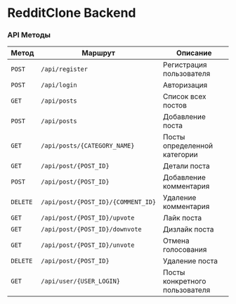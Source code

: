# RedditClone Backend

### API Методы

| Метод    | Маршрут                            | Описание                        |
|----------|------------------------------------|---------------------------------|
| `POST`   | `/api/register`                    | Регистрация пользователя        |
| `POST`   | `/api/login`                       | Авторизация                     |
| `GET`    | `/api/posts`                       | Список всех постов              |
| `POST`   | `/api/posts`                       | Добавление поста                |
| `GET`    | `/api/posts/{CATEGORY_NAME}`       | Посты определенной категории    |
| `GET`    | `/api/post/{POST_ID}`              | Детали поста                    |
| `POST`   | `/api/post/{POST_ID}`              | Добавление комментария          |
| `DELETE` | `/api/post/{POST_ID}/{COMMENT_ID}` | Удаление комментария            |
| `GET`    | `/api/post/{POST_ID}/upvote`       | Лайк поста                      |
| `GET`    | `/api/post/{POST_ID}/downvote`     | Дизлайк поста                   |
| `GET`    | `/api/post/{POST_ID}/unvote`       | Отмена голосования              |
| `DELETE` | `/api/post/{POST_ID}`              | Удаление поста                  |
| `GET`    | `/api/user/{USER_LOGIN}`           | Посты конкретного пользователя  |
